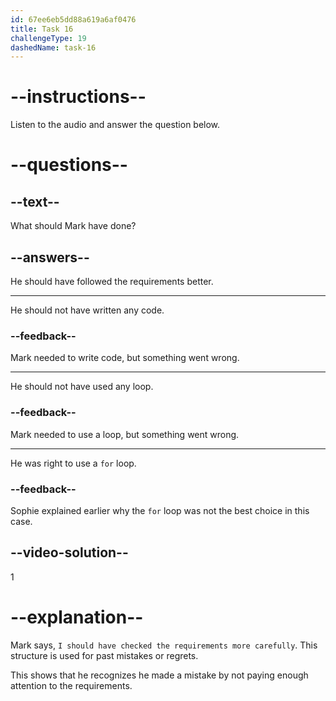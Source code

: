 ```yaml
---
id: 67ee6eb5dd88a619a6af0476
title: Task 16
challengeType: 19
dashedName: task-16
---
```


<!-- (audio) Mark: Oh, I see. I should have checked the requirements more carefully. -->

# --instructions--

Listen to the audio and answer the question below.

# --questions--

## --text--

What should Mark have done?

## --answers--

He should have followed the requirements better.

---

He should not have written any code.

### --feedback--

Mark needed to write code, but something went wrong.

---

He should not have used any loop.

### --feedback--

Mark needed to use a loop, but something went wrong.

---

He was right to use a `for` loop.

### --feedback--

Sophie explained earlier why the `for` loop was not the best choice in this case.

## --video-solution--

1

# --explanation--

Mark says, `I should have checked the requirements more carefully`. This structure is used for past mistakes or regrets.

This shows that he recognizes he made a mistake by not paying enough attention to the requirements.
